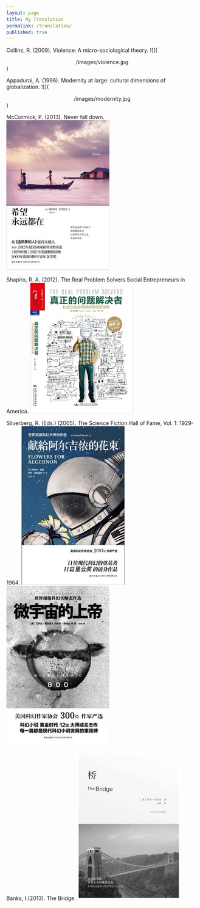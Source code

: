 ```yaml
---
layout: page
title: My Translation
permalink: /translation/
published: true
---
```

Collins, R. (2009). Violence: A micro-sociological theory.
![](<center> /images/violence.jpg </center>)

Appadurai, A. (1996). Modernity at large: cultural dimensions of globalization.
![](<center> /images/modernity.jpg </center>)

McCormick, P. (2013). Never fall down. 
![](/images/hope.jpg)

Shapiro, R. A. (2012). The Real Problem Solvers Social Entrepreneurs in America.
![](/images/problem.jpg)

Silverberg, R. (Eds.) (2005). The Science Fiction Hall of Fame, Vol. 1: 1929-1964.
![](/images/flowers.jpg)
![](/images/god.jpg)

Banks, I.(2013). The Bridge.
![](/images/bridge.jpg)

